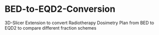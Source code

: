 # BED-to-EQD2-Conversion
3D-Slicer Extension to convert Radiotherapy Dosimetry Plan from BED to EQD2 to compare different fraction schemes
